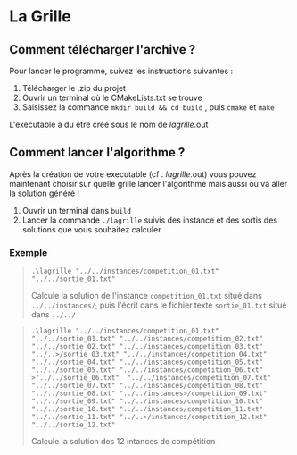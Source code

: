 La Grille
=============

Comment télécharger l'archive ?
-----------------------------------
Pour lancer le programme, suivez les instructions suivantes :
1. Télécharger le .zip du projet
2. Ouvrir un terminal où le CMakeLists.txt se trouve
3. Saisissez la commande ```mkdir build && cd build``` , puis ```cmake``` et ```make```

L'executable à du être créé sous le nom de *lagrille*.out

Comment lancer l'algorithme ?
-----------------------------------
Après la création de votre executable (cf . *lagrille*.out) vous pouvez maintenant choisir sur quelle grille lancer l'algorithme mais aussi où va aller la solution généré !
1. Ouvrir un terminal dans ```build```
2. Lancer la commande ```./lagrille``` suivis des instance et des sortis des solutions que vous souhaitez calculer

### Exemple
>```console
>.\lagrille "../../instances/competition_01.txt" "../../sortie_01.txt" 
>```
>Calcule la solution de l'instance ```competition_01.txt``` situé dans ```../../instances/```, puis l'écrit dans le fichier texte ```sortie_01.txt``` situé dans ```../../```

>```console
>.\lagrille "../../instances/competition_01.txt" "../../sortie_01.txt" "../../instances/competition_02.txt" "../../sortie_02.txt" "../../instances/competition_03.txt" "../..>/sortie_03.txt" "../../instances/competition_04.txt" "../../sortie_04.txt" "../../instances/competition_05.txt" "../../sortie_05.txt" "../../instances/competition_06.txt" >"../../sortie_06.txt"  "../../instances/competition_07.txt" "../../sortie_07.txt" "../../instances/competition_08.txt" "../../sortie_08.txt" "../../instances>/competition_09.txt" "../../sortie_09.txt" "../../instances/competition_10.txt" "../../sortie_10.txt" "../../instances/competition_11.txt" "../../sortie_11.txt" "../..>/instances/competition_12.txt" "../../sortie_12.txt"
>```
>Calcule la solution des 12 intances de compétition

